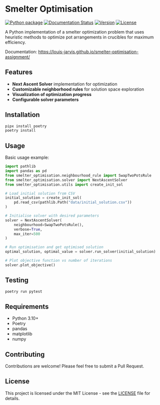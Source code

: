 # Smelter Optimisation

[![Python package](https://github.com/louis-jarvis/smelter-optimisation-assignment/actions/workflows/python-package.yml/badge.svg)](https://github.com/louis-jarvis/smelter-optimisation-assignment/actions/workflows/python-package.yml)
[![Documentation Status](https://img.shields.io/badge/docs-mkdocs-blue)](https://your-username.github.io/smelter-optimisation/)
[![Version](https://img.shields.io/badge/version-0.1.0-brightgreen)](https://github.com/louis-jarvis/smelter-optimisation-assignment)
[![License](https://img.shields.io/badge/license-MIT-blue)](https://github.com/louis-jarvis/smelter-optimisation-assignment/blob/main/LICENSE)

A Python implementation of a smelter optimization problem that uses heuristic methods to optimize pot arrangements in crucibles for maximum efficiency.

Documentation: https://louis-jarvis.github.io/smelter-optimisation-assignment/


## Features
- **Next Ascent Solver** implementation for optimization
- **Customizable neighborhood rules** for solution space exploration
- **Visualization of optimization progress**
- **Configurable solver parameters**

## Installation

```bash
pipx install poetry
poetry install
```

## Usage

Basic usage example:

```python
import pathlib
import pandas as pd
from smelter_optimisation.neighbourhood_rule import SwapTwoPotsRule
from smelter_optimisation.solver import NextAscentSolver
from smelter_optimisation.utils import create_init_sol

# Load initial solution from CSV
initial_solution = create_init_sol(
    pd.read_csv(pathlib.Path("data/initial_solution.csv"))
)

# Initialise solver with desired parameters
solver = NextAscentSolver(
    neighbourhood=SwapTwoPotsRule(),
    verbose=True,
    max_iter=500
)

# Run optimisation and get optimised solution
optimal_solution, optimal_value = solver.run_solver(initial_solution)

# Plot objective function vs number of iterations
solver.plot_objective()
```

## Testing 
```bash
poetry run pytest
```

## Requirements
- Python 3.10+
- Poetry
- pandas
- matplotlib
- numpy

## Contributing
Contributions are welcome! Please feel free to submit a Pull Request.

## License
This project is licensed under the MIT License - see the [LICENSE](LICENSE) file for details.